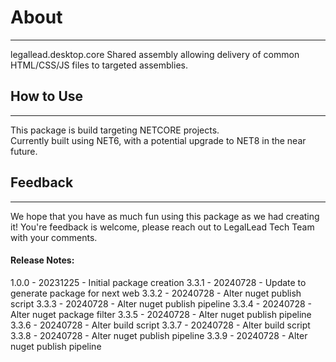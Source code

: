 # About
---

legallead.desktop.core 
Shared assembly allowing delivery of common HTML/CSS/JS files to targeted assemblies.

## How to Use
---

This package is build targeting NETCORE projects.  
Currently built using NET6, with a potential upgrade to NET8 in the near future.

## Feedback
---  
We hope that you have as much fun using this package as we had creating it! 
You're feedback is welcome, please reach out to LegalLead Tech Team with your comments.

#### Release Notes:

1.0.0 - 20231225 - Initial package creation
3.3.1 - 20240728 - Update to generate package for next web
3.3.2 - 20240728 - Alter nuget publish script
3.3.3 - 20240728 - Alter nuget publish pipeline
3.3.4 - 20240728 - Alter nuget package filter
3.3.5 - 20240728 - Alter nuget publish pipeline
3.3.6 - 20240728 - Alter build script
3.3.7 - 20240728 - Alter build script
3.3.8 - 20240728 - Alter nuget publish pipeline
3.3.9 - 20240728 - Alter nuget publish pipeline